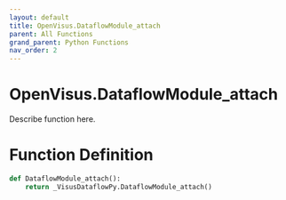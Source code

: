 ```yaml
---
layout: default
title: OpenVisus.DataflowModule_attach
parent: All Functions
grand_parent: Python Functions
nav_order: 2
---
```


# OpenVisus.DataflowModule_attach

Describe function here.

# Function Definition

```python
def DataflowModule_attach():
    return _VisusDataflowPy.DataflowModule_attach()
```